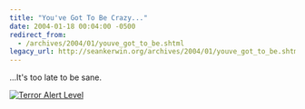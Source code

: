 ```yaml
---
title: "You've Got To Be Crazy..."
date: 2004-01-18 00:04:00 -0500
redirect_from:
  - /archives/2004/01/youve_got_to_be.shtml
legacy_url: http://seankerwin.org/archives/2004/01/youve_got_to_be.shtml
---
```

<p>...It's too late to be sane.</p>
<a href="http://www.geekandproud.net/terror/" class="centered"><img alt="Terror Alert Level" src="http://www.geekandproud.net/terror/terror.php" /></a>
